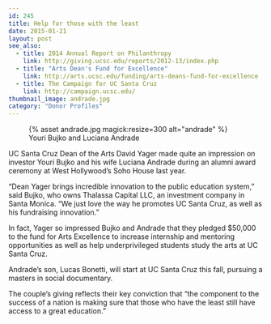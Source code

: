 ```yaml
---
id: 245
title: Help for those with the least
date: 2015-01-21
layout: post
see_also:
  - title: 2014 Annual Report on Philanthropy
    link: http://giving.ucsc.edu/reports/2012-13/index.php
  - title: "Arts Dean's Fund for Excellence"
    link: http://arts.ucsc.edu/funding/arts-deans-fund-for-excellence
  - title: The Campaign for UC Santa Cruz
    link: http://campaign.ucsc.edu/
thumbnail_image: andrade.jpg
category: "Donor Profiles"
---
```

<figure class="inline-image right">
{% asset andrade.jpg magick:resize=300 alt="andrade" %}<figcaption>Youri Bujko and Luciana Andrade</figcaption></figure>

UC Santa Cruz Dean of the Arts David Yager made quite an impression on investor Youri Bujko and his wife Luciana Andrade during an alumni award ceremony at West Hollywood&#8217;s Soho House last year.

&#8220;Dean Yager brings incredible innovation to the public education system,&#8221; said Bujko, who owns Thalassa Capital LLC, an investment company in Santa Monica. &#8220;We just love the way he promotes UC Santa Cruz, as well as his fundraising innovation.&#8221;

In fact, Yager so impressed Bujko and Andrade that they pledged $50,000 to the fund for Arts Excellence to increase internship and mentoring opportunities as well as help underprivileged students study the arts at UC Santa Cruz.

Andrade&#8217;s son, Lucas Bonetti, will start at UC Santa Cruz this fall, pursuing a masters in social documentary.

The couple&#8217;s giving reflects their key conviction that &#8220;the component to the success of a nation is making sure that those who have the least still have access to a great education.&#8221;
